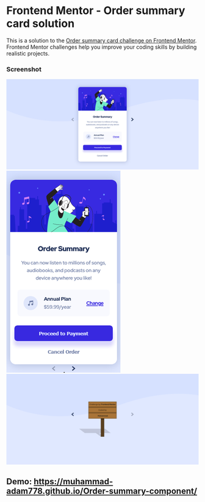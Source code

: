 # Frontend Mentor - Order summary card solution

This is a solution to the [Order summary card challenge on Frontend Mentor](https://www.frontendmentor.io/challenges/order-summary-component-QlPmajDUj). Frontend Mentor challenges help you improve your coding skills by building realistic projects.

### Screenshot

![Desktop view](/screenshots/img-1.png)
![Mobile view](/screenshots/img-2.png)
![Attribution](/screenshots/img-3.png)

## Demo: https://muhammad-adam778.github.io/Order-summary-component/
